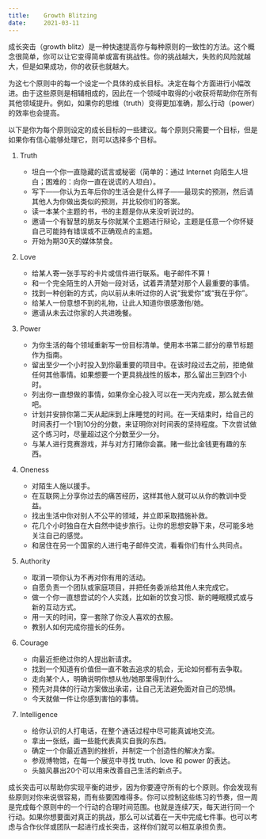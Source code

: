 ```yaml
---
title:    Growth Blitzing
date:     2021-03-11
---
```


成长突击（growth blitz）是一种快速提高你与每种原则的一致性的方法。这个概念很简单，你可以让它变得简单或富有挑战性。你的挑战越大，失败的风险就越大，但是如果成功，你的收获也就越大。

为这七个原则中的每一个设定一个具体的成长目标。决定在每个方面进行小幅改进。由于这些原则是相辅相成的，因此在一个领域中取得的小收获将帮助你在所有其他领域提升。例如，如果你的思维（truth）变得更加准确，那么行动（power）的效率也会提高。

以下是你为每个原则设定的成长目标的一些建议。每个原则只需要一个目标，但是如果你有信心能够处理它，则可以选择多个目标。

1. Truth

    * 坦白一个你一直隐藏的谎言或秘密（简单的：通过 Internet 向陌生人坦白；困难的：向你一直在说谎的人坦白）。
    * 写下——你认为五年后你的生活会是什么样子——最现实的预测，然后请其他人为你做出类似的预测，并比较你们的答案。
    * 读一本某个主题的书，书的主题是你从来没听说过的。
    * 邀请一个有智慧的朋友与你就某个主题进行辩论，主题是任意一个你怀疑自己可能持有错误或不正确观点的主题。
    * 开始为期30天的媒体禁食。



2. Love

    * 给某人寄一张手写的卡片或信件进行联系。电子邮件不算！
    * 和一个完全陌生的人开始一段对话，试着弄清楚对那个人最重要的事情。
    * 找到一种创新的方式，向以前从未听过你的人说“我爱你”或“我在乎你”。
    * 给某人一份意想不到的礼物，让此人知道你很感激他/她。
    * 邀请从未去过你家的人共进晚餐。



3. Power

    * 为你生活的每个领域重新写一份目标清单。使用本书第二部分的章节标题作为指南。
    * 留出至少一个小时投入到你最重要的项目中。在该时段过去之前，拒绝做任何其他事情。如果想要一个更具挑战性的版本，那么留出三到四个小时。
    * 列出你一直想做的事情，如果你全心投入可以在一天内完成，那么就去做吧。
    * 计划并安排你第二天从起床到上床睡觉的时间。在一天结束时，给自己的时间表打一个1到10分的分数，来证明你对时间表的坚持程度。下次尝试做这个练习时，尽量超过这个分数至少一分。
    * 与某人进行竞赛游戏，并与对方打赌你会赢。赌一些比金钱更有趣的东西。

4. Oneness

    * 对陌生人施以援手。
    * 在互联网上分享你过去的痛苦经历，这样其他人就可以从你的教训中受益。
    * 找出生活中你对别人不公平的领域，并立即采取措施补救。
    * 花几个小时独自在大自然中徒步旅行。让你的思想安静下来，尽可能多地关注自己的感觉。
    * 和居住在另一个国家的人进行电子邮件交流，看看你们有什么共同点。



5. Authority

    * 取消一项你认为不再对你有用的活动。
    * 自愿负责一个团队或家庭项目，并把任务委派给其他人来完成它。
    * 做一个你一直想尝试的个人实践，比如新的饮食习惯、新的睡眠模式或与新的互动方式。
    * 用一天的时间，穿一套除了你没人喜欢的衣服。
    * 教别人如何完成你擅长的任务。



6. Courage

    * 向最近拒绝过你的人提出新请求。
    * 找到一个知道有价值但一直不敢去追求的机会，无论如何都有去争取。
    * 走向某个人，明确说明你想从他/她那里得到什么。
    * 预先对具体的行动方案做出承诺，让自己无法避免面对自己的恐惧。
    * 今天就做一件让你感到害怕的事情。



7. Intelligence

    * 给你认识的人打电话，在整个通话过程中尽可能真诚地交流。
    * 拿出一张纸，画一些能代表真实自我的东西。
    * 确定一个你最近遇到的挫折，并制定一个创造性的解决方案。
    * 参观博物馆，在每一个展览中寻找 truth、love 和 power 的表达。
    * 头脑风暴出20个可以用来改善自己生活的新点子。



成长突击可以帮助你实现平衡的进步，因为你要遵守所有的七个原则。你会发现有些原则对你来说很容易，而有些要困难得多。你可以控制这些练习的节奏，但一周是完成每个原则中的一个行动的合理时间范围。也就是连续7天，每天进行同一个行动。如果你想要面对真正的挑战，那么可以试着在一天中完成七件事。也可以考虑与合作伙伴或团队一起进行成长突击，这样你们就可以相互承担负责。
